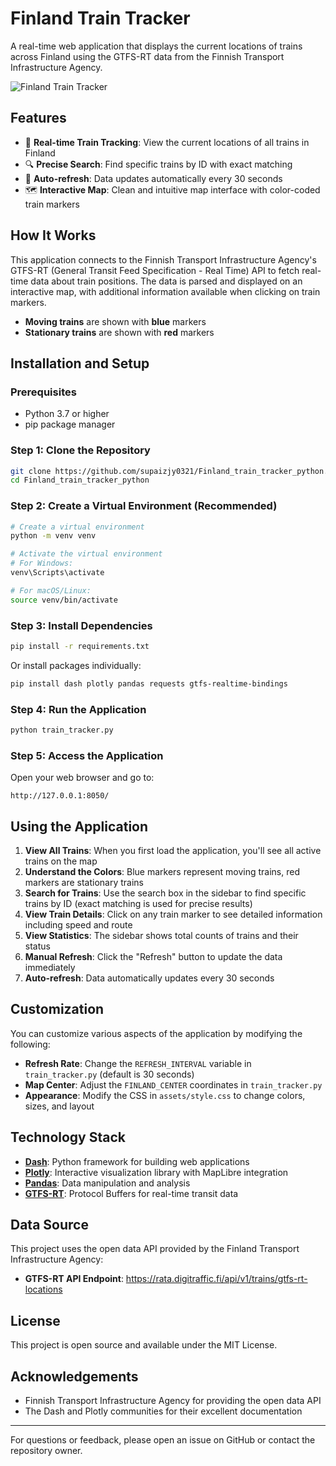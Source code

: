 # Finland Train Tracker

A real-time web application that displays the current locations of trains across Finland using the GTFS-RT data from the Finnish Transport Infrastructure Agency.

![Finland Train Tracker](https://github.com/supaizjy0321/financial-risk-management/blob/main/Real-time%20Train%20Tracker.png)

## Features

- 🚆 **Real-time Train Tracking**: View the current locations of all trains in Finland
- 🔍 **Precise Search**: Find specific trains by ID with exact matching
- 🔄 **Auto-refresh**: Data updates automatically every 30 seconds
- 🗺️ **Interactive Map**: Clean and intuitive map interface with color-coded train markers

## How It Works

This application connects to the Finnish Transport Infrastructure Agency's GTFS-RT (General Transit Feed Specification - Real Time) API to fetch real-time data about train positions. The data is parsed and displayed on an interactive map, with additional information available when clicking on train markers.

- **Moving trains** are shown with **blue** markers
- **Stationary trains** are shown with **red** markers

## Installation and Setup

### Prerequisites

- Python 3.7 or higher
- pip package manager

### Step 1: Clone the Repository

```bash
git clone https://github.com/supaizjy0321/Finland_train_tracker_python.git
cd Finland_train_tracker_python
```

### Step 2: Create a Virtual Environment (Recommended)

```bash
# Create a virtual environment
python -m venv venv

# Activate the virtual environment
# For Windows:
venv\Scripts\activate

# For macOS/Linux:
source venv/bin/activate
```

### Step 3: Install Dependencies

```bash
pip install -r requirements.txt
```

Or install packages individually:

```bash
pip install dash plotly pandas requests gtfs-realtime-bindings
```

### Step 4: Run the Application

```bash
python train_tracker.py
```

### Step 5: Access the Application

Open your web browser and go to:
```
http://127.0.0.1:8050/
```

## Using the Application

1. **View All Trains**: When you first load the application, you'll see all active trains on the map
2. **Understand the Colors**: Blue markers represent moving trains, red markers are stationary trains
3. **Search for Trains**: Use the search box in the sidebar to find specific trains by ID (exact matching is used for precise results)
4. **View Train Details**: Click on any train marker to see detailed information including speed and route
5. **View Statistics**: The sidebar shows total counts of trains and their status
6. **Manual Refresh**: Click the "Refresh" button to update the data immediately
7. **Auto-refresh**: Data automatically updates every 30 seconds


## Customization

You can customize various aspects of the application by modifying the following:

- **Refresh Rate**: Change the `REFRESH_INTERVAL` variable in `train_tracker.py` (default is 30 seconds)
- **Map Center**: Adjust the `FINLAND_CENTER` coordinates in `train_tracker.py`
- **Appearance**: Modify the CSS in `assets/style.css` to change colors, sizes, and layout

## Technology Stack

- **[Dash](https://dash.plotly.com/)**: Python framework for building web applications
- **[Plotly](https://plotly.com/python/)**: Interactive visualization library with MapLibre integration
- **[Pandas](https://pandas.pydata.org/)**: Data manipulation and analysis
- **[GTFS-RT](https://developers.google.com/transit/gtfs-realtime)**: Protocol Buffers for real-time transit data

## Data Source

This project uses the open data API provided by the Finland Transport Infrastructure Agency:
- **GTFS-RT API Endpoint**: https://rata.digitraffic.fi/api/v1/trains/gtfs-rt-locations

## License

This project is open source and available under the MIT License.

## Acknowledgements

- Finnish Transport Infrastructure Agency for providing the open data API
- The Dash and Plotly communities for their excellent documentation

---

For questions or feedback, please open an issue on GitHub or contact the repository owner.
